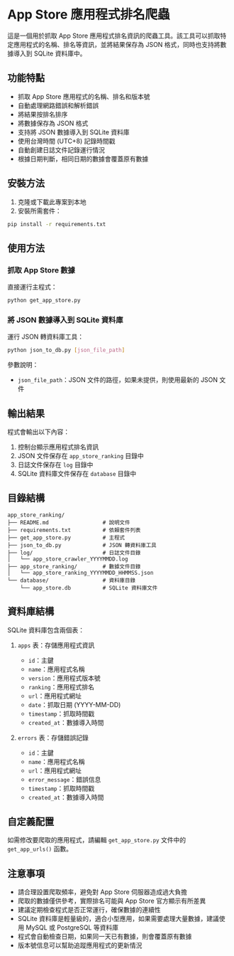 # App Store 應用程式排名爬蟲

這是一個用於抓取 App Store 應用程式排名資訊的爬蟲工具。該工具可以抓取特定應用程式的名稱、排名等資訊，並將結果保存為 JSON 格式，同時也支持將數據導入到 SQLite 資料庫中。

## 功能特點

- 抓取 App Store 應用程式的名稱、排名和版本號
- 自動處理網路錯誤和解析錯誤
- 將結果按排名排序
- 將數據保存為 JSON 格式
- 支持將 JSON 數據導入到 SQLite 資料庫
- 使用台灣時間 (UTC+8) 記錄時間戳
- 自動創建日誌文件記錄運行情況
- 根據日期判斷，相同日期的數據會覆蓋原有數據

## 安裝方法

1. 克隆或下載此專案到本地
2. 安裝所需套件：

```bash
pip install -r requirements.txt
```

## 使用方法

### 抓取 App Store 數據

直接運行主程式：

```bash
python get_app_store.py
```

### 將 JSON 數據導入到 SQLite 資料庫

運行 JSON 轉資料庫工具：

```bash
python json_to_db.py [json_file_path]
```

參數說明：
- `json_file_path`：JSON 文件的路徑，如果未提供，則使用最新的 JSON 文件

## 輸出結果

程式會輸出以下內容：

1. 控制台顯示應用程式排名資訊
2. JSON 文件保存在 `app_store_ranking` 目錄中
3. 日誌文件保存在 `log` 目錄中
4. SQLite 資料庫文件保存在 `database` 目錄中

## 目錄結構

```
app_store_ranking/
├── README.md                 # 說明文件
├── requirements.txt          # 依賴套件列表
├── get_app_store.py          # 主程式
├── json_to_db.py             # JSON 轉資料庫工具
├── log/                      # 日誌文件目錄
│   └── app_store_crawler_YYYYMMDD.log
├── app_store_ranking/        # 數據文件目錄
│   └── app_store_ranking_YYYYMMDD_HHMMSS.json
└── database/                 # 資料庫目錄
    └── app_store.db          # SQLite 資料庫文件
```

## 資料庫結構

SQLite 資料庫包含兩個表：

1. `apps` 表：存儲應用程式資訊
   - `id`：主鍵
   - `name`：應用程式名稱
   - `version`：應用程式版本號
   - `ranking`：應用程式排名
   - `url`：應用程式網址
   - `date`：抓取日期 (YYYY-MM-DD)
   - `timestamp`：抓取時間戳
   - `created_at`：數據導入時間

2. `errors` 表：存儲錯誤記錄
   - `id`：主鍵
   - `name`：應用程式名稱
   - `url`：應用程式網址
   - `error_message`：錯誤信息
   - `timestamp`：抓取時間戳
   - `created_at`：數據導入時間

## 自定義配置

如需修改要爬取的應用程式，請編輯 `get_app_store.py` 文件中的 `get_app_urls()` 函數。

## 注意事項

- 請合理設置爬取頻率，避免對 App Store 伺服器造成過大負擔
- 爬取的數據僅供參考，實際排名可能與 App Store 官方顯示有所差異
- 建議定期檢查程式是否正常運行，確保數據的連續性
- SQLite 資料庫是輕量級的，適合小型應用，如果需要處理大量數據，建議使用 MySQL 或 PostgreSQL 等資料庫
- 程式會自動檢查日期，如果同一天已有數據，則會覆蓋原有數據
- 版本號信息可以幫助追蹤應用程式的更新情況
